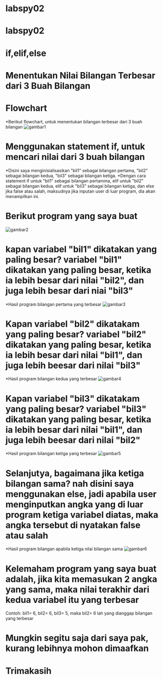 # labspy02
# labspy02
# if,elif,else
# Menentukan Nilai Bilangan Terbesar dari 3 Buah Bilangan
# Flowchart
*Berikut flowchart, untuk menentukan bilangan terbesar dari 3 buah bilangan
 ![gambar1](ss/ss1.jpg)
# Menggunakan statement if, untuk mencari nilai dari 3 buah bilangan
*Disini saya menginisialisasikan "bil1" sebagai bilangan pertama, "bil2" sebagai bilangan kedua, "bil3" sebagai bilangan ketiga.
*Dengan cara statement if untuk "bil1" sebagai bilangan pertamma, elif untuk "bil2" sebagai bilangan kedua, elif untuk "bil3" sebagai bilangan ketiga, dan else jika false atau salah, maksudnya jika inputan user di luar program, dia akan menampilkan ini.
# Berikut program yang saya buat
![gambar2](ss/ss2.jpg)
# kapan variabel "bil1" dikatakan yang paling besar? variabel "bil1" dikatakan yang paling besar, ketika ia lebih besar dari nilai "bil2", dan juga lebih besar dari niai "bil3"
*Hasil program bilangan pertama yang terbesar
![gambar3](ss/ss3.jpg)
# Kapan variabel "bil2" dikatakam yang paling besar? variabel "bil2" dikatakan yang paling besar, ketika ia lebih besar dari nilai "bil1", dan juga lebih beesar dari nilai "bil3"
*Hasil program bilangan kedua yang terbesar
![gambar4](ss/ss4.jpg)
# Kapan variabel "bil3" dikatakam yang paling besar? variabel "bil3" dikatakan yang paling besar, ketika ia lebih besar dari nilai "bil1", dan juga lebih beesar dari nilai "bil2"
*Hasil program bilangan ketiga yang terbesar
![gambar5](ss/ss5.jpg)
# Selanjutya, bagaimana jika ketiga bilangan sama? nah disini saya menggunakan else, jadi apabila user menginputkan angka yang di luar program ketiga variabel diatas, maka angka tersebut di nyatakan false atau salah
*Hasil program bilangan apabila ketiga nilai bilangan sama
![gambar6](ss/ss6.jpg)
# Kelemaham program yang saya buat adalah, jika kita memasukan 2 angka yang sama, maka nilai terakhir dari kedua variabel itu yang terbesar
Contoh: bil1= 6, bil2= 6, bil3= 5, maka bil2= 6 lah yang dianggap bilangan yang terbesar
# Mungkin segitu saja dari saya pak, kurang lebihnya mohon dimaafkan
# Trimakasih